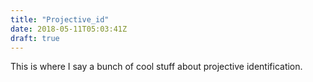 ```yaml
---
title: "Projective_id"
date: 2018-05-11T05:03:41Z
draft: true
---
```


This is where I say a bunch of cool stuff about projective identification.
